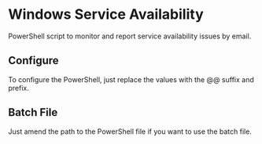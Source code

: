 # Windows Service Availability
PowerShell script to monitor and report service availability issues by email.

## Configure 
To configure the PowerShell, just replace the values with the @@ suffix and prefix.

## Batch File
Just amend the path to the PowerShell file if you want to use the batch file.
